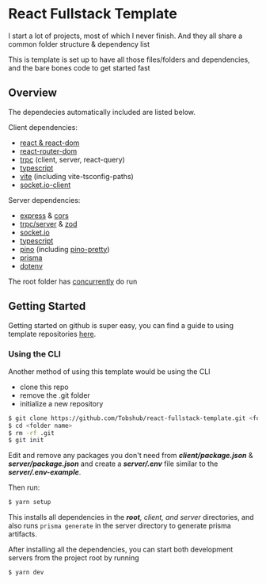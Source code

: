 # React Fullstack Template

I start a lot of projects, most of which I never finish.
And they all share a common folder structure & dependency list

This is template is set up to have all those files/folders and dependencies, and the bare bones code to get started fast

## Overview

The dependecies automatically included are listed below.

Client dependencies:

- [react & react-dom](https://reactjs.org/)
- [react-router-dom](https://reactrouter.com/)
- [trpc](https://trpc.io/docs/) (client, server, react-query)
- [typescript](https://www.typescriptlang.org/)
- [vite](https://vitejs.dev/) (including vite-tsconfig-paths)
- [socket.io-client](https://socket.io/)

Server dependencies:

- [express](https://expressjs.com/) & [cors](https://www.npmjs.com/package/cors)
- [trpc/server](https://trpc.io/docs/) & [zod](https://zod.dev/)
- [socket.io](https://socket.io/)
- [typescript](https://www.typescriptlang.org/)
- [pino](https://getpino.io/) (including [pino-pretty](https://github.com/pinojs/pino-pretty#readme))
- [prisma](https://prisma.io/docs)
- [dotenv](https://github.com/motdotla/dotenv#readme)

The root folder has [concurrently](https://github.com/open-cli-tools/concurrently) do run

## Getting Started

Getting started on github is super easy, you can find a guide to using template repositories [here](https://docs.github.com/en/repositories/creating-and-managing-repositories/creating-a-repository-from-a-template).

### Using the CLI

Another method of using this template would be using the CLI

- clone this repo
- remove the .git folder
- initialize a new repository

```bash
$ git clone https://github.com/Tobshub/react-fullstack-template.git <folder name>
$ cd <folder name>
$ rm -rf .git
$ git init
```

Edit and remove any packages you don't need from **_client/package.json_** & **_server/package.json_** and create a **_server/.env_** file similar to the **_server/.env-example_**.

Then run:

```bash
$ yarn setup
```

This installs all dependencies in the _**root**, client, and server_ directories, and also runs `prisma generate` in the server directory to generate prisma artifacts.

After installing all the dependencies, you can start both development servers from the project root by running

```bash
$ yarn dev
```


